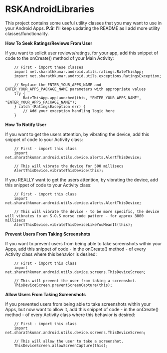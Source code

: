 RSKAndroidLibraries
===================

This project contains some useful utility classes that you may want to use in your Android Apps.
**P.S:** I'll keep updating the README as I add more utility classes/functionality.


**How To Seek Ratings/Reviews From User**

If you want to solicit user reviews/ratings, for your app, add this snippet of code to the onCreate() method of your Main Activity:

		// First - import these classes
		import net.sharathkumar.android.utils.ratings.RateThisApp;
		import net.sharathkumar.android.utils.exceptions.RatingsException;

		// Replace the ENTER_YOUR_APPS_NAME and ENTER_YOUR_APPS_PACKAGE_NAME parameters with appropriate values
		try {
			RateThisApp.appLaunched(this, "ENTER_YOUR_APPS_NAME", "ENTER_YOUR_APPS_PACKAGE_NAME");
		} catch (RatingsException err) {
			// Add your exception handling logic here
		}


**How To Notify User**

If you want to get the users attention, by vibrating the device, add this snippet of code to your Activity class:
		
		// First - import this class
		import net.sharathkumar.android.utils.device.alerts.AlertThisDevice;

		// This will vibrate the device for 500 millisecs
		AlertThisDevice.vibrateThisDevice(this);

If you REALLY want to get the users attention, by vibrating the device, add this snippet of code to your Activity class:
		
		// First - import this class
		import net.sharathkumar.android.utils.device.alerts.AlertThisDevice;

		// This will vibrate the device - to be more specific, the device will vibrates to an S.O.S morse code pattern - for approx 3000 millisecs
		AlertThisDevice.vibrateThisDeviceLikeYouMeanIt(this);

**Prevent Users From Taking Screenshots**

If you want to prevent users from being able to take screenshots within your Apps, add this snippet of code - in the onCreate() method - of every Activity class where this behavior is desired:
		
		// First - import this class
		import net.sharathkumar.android.utils.device.screens.ThisDeviceScreen;

		// This will prevent the user from taking a screenshot.
		ThisDeviceScreen.preventScreenCapture(this);

**Allow Users From Taking Screenshots**

If you prevented users from being able to take screenshots within your Apps, but now want to allow it, add this snippet of code - in the onCreate() method - of every Activity class where this behavior is desired:
		
		// First - import this class
		import net.sharathkumar.android.utils.device.screens.ThisDeviceScreen;

		// This will allow the user to take a screenshot.
		ThisDeviceScreen.allowScreenCapture(this);